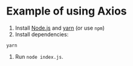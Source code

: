 # Example of using Axios

1. Install [Node.js](https://nodejs.org/en/download/) and [yarn](https://yarnpkg.com/lang/en/) (or use `npm`)
1. Install dependencies:
```
yarn
```
1. Run `node index.js`.
